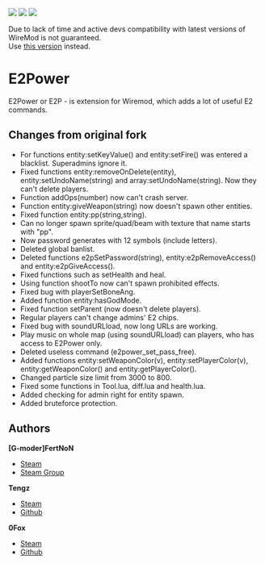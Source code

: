[![](https://img.shields.io/github/issues-raw/VelaEurope/e2power.svg)]()
[![](https://img.shields.io/github/release/VelaEurope/e2power.svg)]()
[![](https://img.shields.io/github/license/VelaEurope/e2power.svg)]()

Due to lack of time and active devs compatibility with latest versions of WireMod is not guaranteed.\
Use [this version](https://github.com/wiremod/wire/tree/02e15b5ed8fc8f21b7809400d4437321425a06f6) instead.

# E2Power
E2Power or E2P - is extension for Wiremod, which adds a lot of useful E2 commands.

## Changes from original fork

+ For functions entity:setKeyValue() and entity:setFire() was entered a blacklist. Superadmins ignore it.
+ Fixed functions entity:removeOnDelete(entity), entity:setUndoName(string) and array:setUndoName(string). Now they can't delete players.
+ Function addOps(number) now can't crash server.
+ Function entity:giveWeapon(string) now doesn't spawn other entities.
+ Fixed function entity:pp(string,string).
+ Can no longer spawn sprite/quad/beam with texture that name starts with "pp".
+ Now password generates with 12 symbols (include letters).
+ Deleted global banlist.
+ Deleted functions e2pSetPassword(string), entity:e2pRemoveAccess() and entity:e2pGiveAccess().
+ Fixed functions such as setHealth and heal.
+ Using function shootTo now can't spawn prohibited effects.
+ Fixed bug with playerSetBoneAng.
+ Added function entity:hasGodMode.
+ Fixed function setParent (now doesn't delete players).
+ Regular players can't change admins' E2 chips.
+ Fixed bug with soundURLload, now long URLs are working.
+ Play music on whole map (using soundURLload) can players, who has access to E2Power only.
+ Deleted useless command (e2power_set_pass_free).
+ Added functions entity:setWeaponColor(v), entity:setPlayerColor(v), entity:getWeaponColor() and entity:getPlayerColor().
+ Changed particle size limit from 3000 to 800.
+ Fixed some functions in Tool.lua, diff.lua and health.lua.
+ Added checking for admin right for entity spawn.
+ Added bruteforce protection.

## Authors

**[G-moder]FertNoN**

+ [Steam](https://steamcommunity.com/id/FertNoN)
+ [Steam Group](https://steamcommunity.com/groups/E2Power)

**Tengz**

+ [Steam](http://steamcommunity.com/id/Tengz)
+ [Github](https://github.com/tengzl33t)

**0Fox**
+ [Steam](http://steamcommunity.com/id/Zimon4eR)
+ [Github](https://github.com/0Fox)
